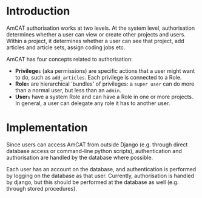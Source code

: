 # Introduction #

AmCAT authorisation works at two levels. At the system level, authorisation determines whether a user can view or create other projects and users. Within a project, it determines whether a user can see that project, add articles and article sets, assign coding jobs etc.

AmCAT has four concepts related to authorisation:
  * **Privilege**`s` (aka permissions) are specific actions that a user might want to do, such as `add_articles`. Each privilege is connected to a Role.
  * **Role**`s` are hierarchical 'bundles' of privileges: a `super user` can do more than a normal user, but less than an `admin`.
  * **User**`s` have a system Role and can have a Role in one or more projects. In general, a user can delegate any role it has to another user.

# Implementation #

Since users can access AmCAT from outside Django (e.g. through direct database access or command-line python scripts), authentication and authorisation are handled by the database where possible.

Each user has an account on the database, and authentication is performed by logging on the database as that user. Currently, authorisation is handled by django, but this should be performed at the database as well (e.g. through stored procedures).